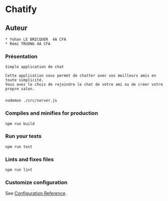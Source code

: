 # Chatify

## Auteur
```
* Yohan LE BRICQUER  4A CFA
* Rémi TRUONG 4A CFA
```

### Présentation
```
Simple application de chat

Cette application vous permet de chatter avec vos meilleurs amis en toute simplicité.
Vous avez le choix de rejoindre le chat de votre ami ou de créer votre propre salon.
```

### 
```
nodemon ./src/server.js
```

### Compiles and minifies for production
```
npm run build
```

### Run your tests
```
npm run test
```

### Lints and fixes files
```
npm run lint
```

### Customize configuration
See [Configuration Reference](https://cli.vuejs.org/config/).
